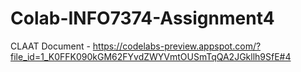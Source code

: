 # Colab-INFO7374-Assignment4

CLAAT Document - https://codelabs-preview.appspot.com/?file_id=1_K0FFK090kGM62FYvdZWYVmtOUSmTqQA2JGkllh9SfE#4